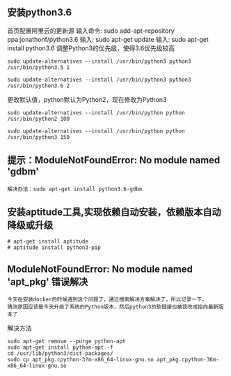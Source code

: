 ## 安装python3.6
首页配置阿里云的更新源
输入命令:  sudo add-apt-repository ppa:jonathonf/python3.6
输入: sudo apt-get update
输入: sudo apt-get install python3.6
调整Python3的优先级，使得3.6优先级较高
```shell
sudo update-alternatives --install /usr/bin/python3 python3 /usr/bin/python3.5 1

sudo update-alternatives --install /usr/bin/python3 python3 /usr/bin/python3.6 2
```

更改默认值，python默认为Python2，现在修改为Python3

```shell
sudo update-alternatives --install /usr/bin/python python /usr/bin/python2 100

sudo update-alternatives --install /usr/bin/python python /usr/bin/python3 150
```


## 提示：ModuleNotFoundError: No module named 'gdbm'
	解决办法：sudo apt-get install python3.6-gdbm

## 安装aptitude工具,实现依赖自动安装，依赖版本自动降级或升级
```
# apt-get install aptitude
# aptitude install python3-pip
```

## ModuleNotFoundError: No module named 'apt_pkg' 错误解决
	今天在安装docker的时候遇到这个问题了，通过搜索解决方案解决了，所以记录一下。
	猜测原因应该是今天升级了系统的Python版本，然后python3的软链接也被我改成指向最新版本了

解决方法
```
sudo apt-get remove --purge python-apt
sudo apt-get install python-apt -f 
cd /usr/lib/python3/dist-packages/ 
sudo cp apt_pkg.cpython-3?m-x86_64-linux-gnu.so apt_pkg.cpython-36m-x86_64-linux-gnu.so 
```
